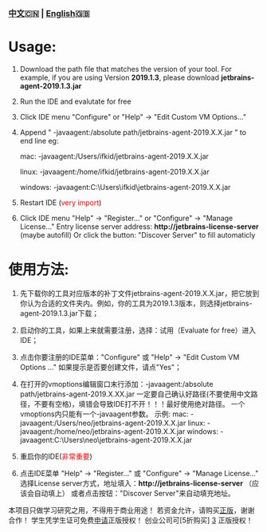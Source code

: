 ### [中文][4]🇨🇳 | [English][5]🇬🇧
# Usage:
1. Download the path file that matches the version of your tool. For example, if you are using Version **2019.1.3**, please download  **jetbrains-agent-2019.1.3.jar**

2. Run the IDE and evalutate for free

3. Click IDE menu "Configure" or "Help" -> "Edit Custom VM Options..."
4. Append " -javaagent:/absolute path/jetbrains-agent-2019.X.X.jar " to end line
    eg:
    
      mac:      -javaagent:/Users/ifkid/jetbrains-agent-2019.X.X.jar
      
      linux:    -javaagent:/home/ifkid/jetbrains-agent-2019.X.X.jar
      
      windows:  -javaagent:C:\Users\ifkid\jetbrains-agent-2019.X.X.jar
5. Restart IDE (<font color=red>very import</font>)
6. Click IDE menu "Help" -> "Register..." or "Configure" -> "Manage License..."
Entry license server address: **http://jetbrains-license-server**  (maybe autofill)
        Or click the button: "Discover Server" to fill automaticly

# 使用方法:
 1. 先下载你的工具对应版本的补丁文件jetbrains-agent-2019.X.X.jar，把它放到你认为合适的文件夹内。例如，你的工具为2019.1.3版本，则选择jetbrains-agent-2019.1.3.jar下载；
 
 2. 启动你的工具，如果上来就需要注册，选择：试用（Evaluate for free）进入IDE；
 
 3. 点击你要注册的IDE菜单："Configure" 或 "Help" -> "Edit Custom VM Options ..."
    如果提示是否要创建文件，请点"Yes"；
 
 4. 在打开的vmoptions编辑窗口末行添加：-javaagent:/absolute path/jetbrains-agent-2019.X.XX.jar
    一定要自己确认好路径(不要使用中文路径，不要有空格)，填错会导致IDE打不开！！！最好使用绝对路径。
	一个vmoptions内只能有一个-javaagent参数。
    示例:
      mac:      -javaagent:/Users/neo/jetbrains-agent-2019.X.X.jar
      linux:    -javaagent:/home/neo/jetbrains-agent-2019.X.X.jar
      windows:  -javaagent:C:\Users\neo\jetbrains-agent-2019.X.X.jar

5. 重启你的IDE(<font color=red>非常重要</font>)
6. 点击IDE菜单 "Help" -> "Register..." 或 "Configure" -> "Manage License..."
    选择License server方式，地址填入：**http://jetbrains-license-server** （应该会自动填上）
        或者点击按钮："Discover Server"来自动填充地址。



 本项目只做学习研究之用，不得用于商业用途！
 若资金允许，请购买[正版][1]，谢谢合作！
 学生凭学生证可免费[申请][2]正版授权！
 创业公司可[5折购买] [3] 正版授权！

[1]:https://www.jetbrains.com/idea/buy
[2]:https://sales.jetbrains.com/hc/zh-cn/articles/207154369-学生授权申请方式
[3]:https://www.jetbrains.com/shop/eform/startup
[4]:https://github.com/ifkid/JetBrainsCrack/blob/master/README.MD#使用教程
[5]:https://github.com/ifkid/JetBrainsCrack/blob/master/README.MD#Usage

